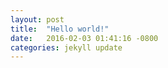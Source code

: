 ```yaml
---
layout: post
title:  "Hello world!"
date:   2016-02-03 01:41:16 -0800
categories: jekyll update
---
```

